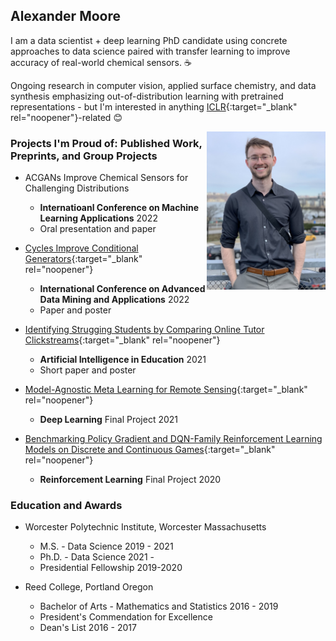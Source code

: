 ## Alexander Moore

I am a data scientist + deep learning PhD candidate using concrete approaches to data science paired with transfer learning to improve accuracy of real-world chemical sensors. ☕

Ongoing research in computer vision, applied surface chemistry, and data synthesis emphasizing out-of-distribution learning with pretrained representations - but I'm interested in anything [ICLR](https://openreview.net/group?id=ICLR.cc/2021/Conference){:target="_blank" rel="noopener"}-related :blush:

<img style="float: right;" src="images/thumbnail_Image.jpg" width="190">

### Projects I'm Proud of: Published Work, Preprints, and Group Projects

* ACGANs Improve Chemical Sensors for Challenging Distributions
    - **Internatioanl Conference on Machine Learning Applications** 2022
    - Oral presentation and paper
    
* [Cycles Improve Conditional Generators](https://github.com/alexander-moore/Cycles-Improve-Conditional-Generators){:target="_blank" rel="noopener"}
    - **International Conference on Advanced Data Mining and Applications** 2022
    - Paper and poster
    
* [Identifying Strugging Students by Comparing Online Tutor Clickstreams](https://link.springer.com/chapter/10.1007%2F978-3-030-78270-2_52){:target="_blank" rel="noopener"}
    - **Artificial Intelligence in Education** 2021
    - Short paper and poster
    
* [Model-Agnostic Meta Learning for Remote Sensing](https://github.com/alexander-moore/MAML-Augmentation){:target="_blank" rel="noopener"}
    - **Deep Learning** Final Project 2021

* [Benchmarking Policy Gradient and DQN-Family Reinforcement Learning Models on Discrete and Continuous Games](https://github.com/alexander-moore/CS525){:target="_blank" rel="noopener"}
    - **Reinforcement Learning** Final Project 2020

### Education and Awards
* Worcester Polytechnic Institute, Worcester Massachusetts
    - M.S. - Data Science 2019 - 2021
    - Ph.D. - Data Science 2021 - 
    - Presidential Fellowship 2019-2020

* Reed College, Portland Oregon
    - Bachelor of Arts - Mathematics and Statistics 2016 - 2019
    - President's Commendation for Excellence
    - Dean's List 2016 - 2017
